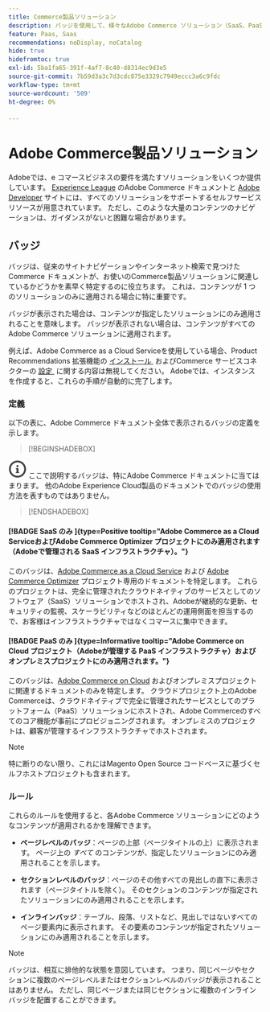 ```yaml
---
title: Commerce製品ソリューション
description: バッジを使用して、様々なAdobe Commerce ソリューション（SaaS、PaaS、オンプレミス）に適用されるドキュメントを特定する方法を説明します。
feature: Paas, Saas
recommendations: noDisplay, noCatalog
hide: true
hidefromtoc: true
exl-id: 5ba1fa65-391f-4af7-8c40-d8314ec9d3e5
source-git-commit: 7b59d3a3c7d3cdc875e3329c7949eccc3a6c9fdc
workflow-type: tm+mt
source-wordcount: '509'
ht-degree: 0%

---
```


# Adobe Commerce製品ソリューション

Adobeでは、e コマースビジネスの要件を満たすソリューションをいくつか提供しています。 [Experience League](https://experienceleague.adobe.com/ja/docs/commerce) のAdobe Commerce ドキュメントと [Adobe Developer](https://developer.adobe.com/commerce/docs/) サイトには、すべてのソリューションをサポートするセルフサービスリソースが用意されています。 ただし、このような大量のコンテンツのナビゲーションは、ガイダンスがないと困難な場合があります。

## バッジ

バッジは、従来のサイトナビゲーションやインターネット検索で見つけたCommerce ドキュメントが、お使いのCommerce製品ソリューションに関連しているかどうかを素早く特定するのに役立ちます。 これは、コンテンツが 1 つのソリューションのみに適用される場合に特に重要です。

バッジが表示された場合は、コンテンツが指定したソリューションにのみ適用されることを意味します。 バッジが表示されない場合は、コンテンツがすべてのAdobe Commerce ソリューションに適用されます。

例えば、Adobe Commerce as a Cloud Serviceを使用している場合、Product Recommendations 拡張機能の [&#x200B; インストール &#x200B;](../product-recommendations/install-configure.md#install-product-recommendations) およびCommerce サービスコネクターの [&#x200B; 設定 &#x200B;](../product-recommendations/install-configure.md#configure-product-recommendations) に関する内容は無視してください。 Adobeでは、インスタンスを作成すると、これらの手順が自動的に完了します。

### 定義

以下の表に、Adobe Commerce ドキュメント全体で表示されるバッジの定義を示します。

>[!BEGINSHADEBOX]

![&#x200B; 情報 &#x200B;](../cloud-service/assets/Smock_InfoOutline_18_N.svg) ここで説明するバッジは、特にAdobe Commerce ドキュメントに当てはまります。 他のAdobe Experience Cloud製品のドキュメントでのバッジの使用方法を表すものではありません。

>[!ENDSHADEBOX]

#### [!BADGE SaaS のみ &#x200B;]{type=Positive tooltip="Adobe Commerce as a Cloud ServiceおよびAdobe Commerce Optimizer プロジェクトにのみ適用されます（Adobeで管理される SaaS インフラストラクチャ）。"}

このバッジは、[Adobe Commerce as a Cloud Service](../cloud-service/overview.md) および [Adobe Commerce Optimizer](../optimizer/overview.md) プロジェクト専用のドキュメントを特定します。 これらのプロジェクトは、完全に管理されたクラウドネイティブのサービスとしてのソフトウェア（SaaS）ソリューションでホストされ、Adobeが継続的な更新、セキュリティの監視、スケーラビリティなどのほとんどの運用側面を担当するので、お客様はインフラストラクチャではなくコマースに集中できます。

#### [!BADGE PaaS のみ &#x200B;]{type=Informative tooltip="Adobe Commerce on Cloud プロジェクト（Adobeが管理する PaaS インフラストラクチャ）およびオンプレミスプロジェクトにのみ適用されます。"}

このバッジは、[Adobe Commerce on Cloud](https://experienceleague.adobe.com/ja/docs/commerce-on-cloud/user-guide/overview) およびオンプレミスプロジェクトに関連するドキュメントのみを特定します。 クラウドプロジェクト上のAdobe Commerceは、クラウドネイティブで完全に管理されたサービスとしてのプラットフォーム（PaaS）ソリューションにホストされ、Adobe Commerceのすべてのコア機能が事前にプロビジョニングされます。 オンプレミスのプロジェクトは、顧客が管理するインフラストラクチャでホストされます。

>[!NOTE]
>
>特に断りのない限り、これにはMagento Open Source コードベースに基づくセルフホストプロジェクトも含まれます。

### ルール

これらのルールを使用すると、各Adobe Commerce ソリューションにどのようなコンテンツが適用されるかを理解できます。

- **ページレベルのバッジ**：ページの上部（ページタイトルの上）に表示されます。 ページ上の _すべて_ のコンテンツが、指定したソリューションにのみ適用されることを示します。

- **セクションレベルのバッジ**：ページのその他すべての見出しの直下に表示されます（ページタイトルを除く）。 そのセクションのコンテンツが指定されたソリューションにのみ適用されることを示します。

- **インラインバッジ**：テーブル、段落、リストなど、見出しではないすべてのページ要素内に表示されます。 その要素のコンテンツが指定されたソリューションにのみ適用されることを示します。

>[!NOTE]
>
>バッジは、相互に排他的な状態を意図しています。 つまり、同じページやセクションに複数のページレベルまたはセクションレベルのバッジが表示されることはありません。 ただし、同じページまたは同じセクションに複数のインラインバッジを配置することができます。
